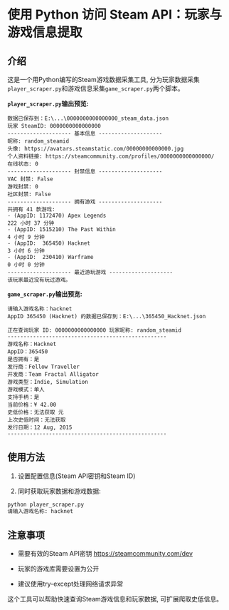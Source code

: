 # 使用 Python 访问 Steam API：玩家与游戏信息提取

## 介绍

这是一个用Python编写的Steam游戏数据采集工具, 分为玩家数据采集`player_scraper.py`和游戏信息采集`game_scraper.py`两个脚本。

**`player_scraper.py`输出预览:**

```text
数据已保存到：E:\...\0000000000000000_steam_data.json
玩家 SteamID: 0000000000000000
-------------------- 基本信息 --------------------
昵称: random_steamid
头像: https://avatars.steamstatic.com/00000000000000.jpg
个人资料链接: https://steamcommunity.com/profiles/0000000000000000/
在线状态: 0
-------------------- 封禁信息 --------------------
VAC 封禁: False
游戏封禁: 0
社区封禁: False
-------------------- 拥有游戏 --------------------
共拥有 41 款游戏:
- (AppID: 1172470) Apex Legends                                           222 小时 37 分钟
- (AppID: 1515210) The Past Within                                          4 小时 9 分钟
- (AppID:  365450) Hacknet                                                  3 小时 6 分钟
- (AppID:  230410) Warframe                                                 0 小时 0 分钟
-------------------- 最近游玩游戏 --------------------
该玩家最近没有玩过游戏。
```

**`game_scraper.py`输出预览:**

```text
请输入游戏名称：hacknet
AppID 365450 (Hacknet) 的数据已保存到：E:\...\365450_Hacknet.json

正在查询玩家 ID: 0000000000000000 玩家昵称: random_steamid
--------------------------------------------------
游戏名称：Hacknet
AppID：365450
是否拥有：是
发行商：Fellow Traveller
开发商：Team Fractal Alligator
游戏类型：Indie, Simulation
游戏模式：单人
支持手柄：是
当前价格：¥ 42.00
史低价格：无法获取 元
上次史低时间：无法获取
发行日期：12 Aug, 2015
--------------------------------------------------
```

## 使用方法

1. 设置配置信息(Steam API密钥和Steam ID)

2. 同时获取玩家数据和游戏数据:

```bash
python player_scraper.py
请输入游戏名称: hacknet
```

## 注意事项

- 需要有效的Steam API密钥
<https://steamcommunity.com/dev>

- 玩家的游戏库需要设置为公开

- 建议使用try-except处理网络请求异常

这个工具可以帮助快速查询Steam游戏信息和玩家数据, 可扩展爬取史低信息。